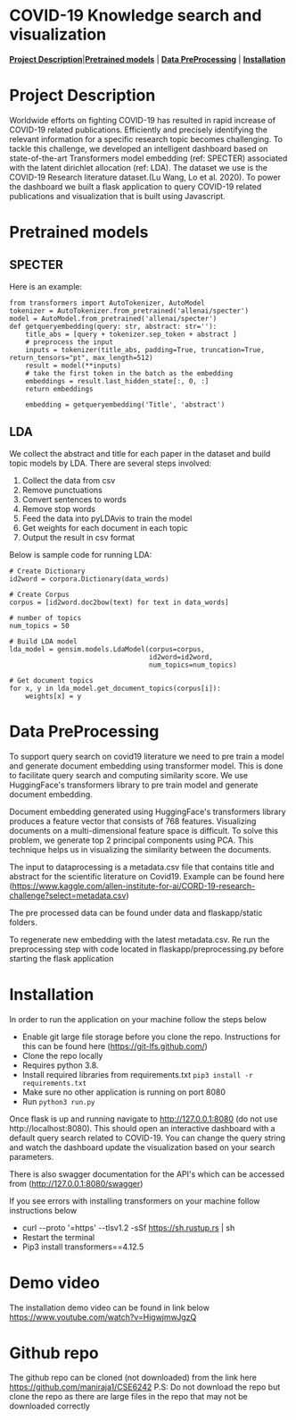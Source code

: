 # COVID-19 Knowledge search and visualization 

[**Project Description**](#Project-Description)|[**Pretrained models**](#Pretrained-models) | [**Data PreProcessing**](#Data-PreProcessing) | [**Installation**](#Installation) 

# Project Description

Worldwide efforts on fighting COVID-19 has resulted in rapid increase of COVID-19 related publications. Efficiently and precisely identifying the relevant information for a specific research topic becomes challenging. To tackle this challenge, we developed an intelligent dashboard based on state-of-the-art Transformers model embedding (ref: SPECTER) associated with the latent dirichlet allocation (ref: LDA). The dataset we use is the COVID-19 Research literature dataset.(Lu Wang, Lo et al. 2020). To power the dashboard we built a flask application to query COVID-19 related publications and visualization that is built using Javascript.

# Pretrained models

## SPECTER

Here is an example:
```
from transformers import AutoTokenizer, AutoModel
tokenizer = AutoTokenizer.from_pretrained('allenai/specter')
model = AutoModel.from_pretrained('allenai/specter')
def getqueryembedding(query: str, abstract: str=''):
    title_abs = [query + tokenizer.sep_token + abstract ]
    # preprocess the input
    inputs = tokenizer(title_abs, padding=True, truncation=True, return_tensors="pt", max_length=512)
    result = model(**inputs)
    # take the first token in the batch as the embedding
    embeddings = result.last_hidden_state[:, 0, :]
    return embeddings

    embedding = getqueryembedding('Title', 'abstract')
```

## LDA
We collect the abstract and title for each paper in the dataset and build topic models by LDA. There are several steps involved:
1. Collect the data from csv
2. Remove punctuations
3. Convert sentences to words
4. Remove stop words
5. Feed the data into pyLDAvis to train the model
6. Get weights for each document in each topic
7. Output the result in csv format

Below is sample code for running LDA:
```
# Create Dictionary
id2word = corpora.Dictionary(data_words)

# Create Corpus
corpus = [id2word.doc2bow(text) for text in data_words]

# number of topics
num_topics = 50

# Build LDA model
lda_model = gensim.models.LdaModel(corpus=corpus,
                                   id2word=id2word,
                                   num_topics=num_topics)

# Get document topics
for x, y in lda_model.get_document_topics(corpus[i]):
    weights[x] = y
```


# Data PreProcessing

To support query search on covid19 literature we need to pre train a model and generate document embedding using transformer model. This is done to facilitate query search and computing similarity score. We use HuggingFace's transformers library to pre train model and generate document embedding.  

Document embedding generated using HuggingFace's transformers library produces a feature vector that consists of 768 features. Visualizing documents on a multi-dimensional feature space is difficult. To solve this problem, we generate top 2 principal components using PCA. This technique helps us in visualizing the similarity between the documents. 

The input to dataprocessing is a metadata.csv file that contains title and abstract for the scientific literature on Covid19. Example can be found here (https://www.kaggle.com/allen-institute-for-ai/CORD-19-research-challenge?select=metadata.csv)

The pre processed data can be found under data and flaskapp/static folders. 

To regenerate new embedding with the latest metadata.csv. Re run the preprocessing step with code located in flaskapp/preprocessing.py before starting the flask application

# Installation

In order to run the application on your machine follow the steps below

* Enable git large file storage before you clone the repo. Instructions for this can be found here (https://git-lfs.github.com/)
* Clone the repo locally
* Requires python 3.8. 
* Install required libraries from requirements.txt ```pip3 install -r requirements.txt ```
* Make sure no other application is running on port 8080
* Run ```python3 run.py ```

Once flask is up and running navigate to http://127.0.0.1:8080 (do not use http://localhost:8080). This should open an interactive dashboard with a default query search related to COVID-19. You can change the query string and watch the dashboard update the visualization based on your search parameters.

There is also swagger documentation for the API's which can be accessed from (http://127.0.0.1:8080/swagger)

If you see errors with installing transformers on your machine follow instructions below

* curl --proto '=https' --tlsv1.2 -sSf https://sh.rustup.rs | sh
* Restart the terminal
* Pip3 install transformers==4.12.5

# Demo video

The installation demo video can be found in link below https://www.youtube.com/watch?v=HigwjmwJgzQ

# Github repo
The github repo can be cloned (not downloaded) from the link here https://github.com/maniraja1/CSE6242
P.S: Do not download the repo but clone the repo as there are large files in the repo that may not be downloaded correctly

